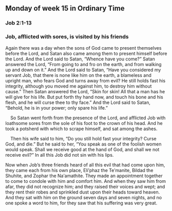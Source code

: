 ## Monday of week 15 in Ordinary Time

### Job 2:1-13

### Job, afflicted with sores, is visited by his friends

Again there was a day when the sons of God came to present themselves before the Lord, and Satan also came among them to present himself before the Lord. And the Lord said to Satan, “Whence have you come?” Satan answered the Lord, “From going to and fro on the earth, and from walking up and down on it.” And the Lord said to Satan, “Have you considered my servant Job, that there is none like him on the earth, a blameless and upright man, who fears God and turns away from evil? He still holds fast his integrity, although you moved me against him, to destroy him without cause.” Then Satan answered the Lord, “Skin for skin! All that a man has he will give for his life. But put forth thy hand now, and touch his bone and his flesh, and he will curse thee to thy face.” And the Lord said to Satan, “Behold, he is in your power; only spare his life.”

    So Satan went forth from the presence of the Lord, and afflicted Job with loathsome sores from the sole of his foot to the crown of his head. And he took a potsherd with which to scrape himself, and sat among the ashes.

    Then his wife said to him, “Do you still hold fast your integrity? Curse God, and die.” But he said to her, “You speak as one of the foolish women would speak. Shall we receive good at the hand of God, and shall we not receive evil?” In all this Job did not sin with his lips.

Now when Job’s three friends heard of all this evil that had come upon him, they came each from his own place, Eliʹphaz the Teʹmanite, Bildad the Shuhite, and Zophar the Naʹamathite. They made an appointment together to come to condole with him and comfort him. And when they saw him from afar, they did not recognize him; and they raised their voices and wept; and they rent their robes and sprinkled dust upon their heads toward heaven. And they sat with him on the ground seven days and seven nights, and no one spoke a word to him, for they saw that his suffering was very great.